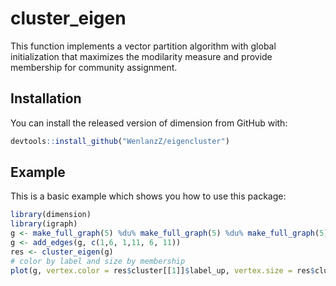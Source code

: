 # cluster_eigen

<!-- badges: start -->
<!-- badges: end -->

This function implements a vector partition algorithm with global initialization that maximizes the modilarity measure and provide membership
for community assignment.

## Installation

You can install the released version of dimension from GitHub with:

``` r
devtools::install_github("WenlanzZ/eigencluster")
```

## Example

This is a basic example which shows you how to use this package:

``` r
library(dimension)
library(igraph)
g <- make_full_graph(5) %du% make_full_graph(5) %du% make_full_graph(5)
g <- add_edges(g, c(1,6, 1,11, 6, 11))
res <- cluster_eigen(g)
# color by label and size by membership
plot(g, vertex.color = res$cluster[[1]]$label_up, vertex.size = res$cluster[[1]]$mem_up *4)
```
